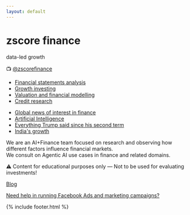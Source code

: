 ```yaml
---
layout: default
---
```


<div class="row content center-align">
    <h1>zscore finance</h1>
    <p>data-led growth</p>
    <p>📺 <a href="https://youtube.com/@zscorefinance">@zscorefinance</a></p>
</div>
<div class="row content">
    <div class="col-md-6">
        <ul>
            <li><a href="#">Financial statements analysis</a></li>
            <li><a href="#">Growth investing</a></li>
            <li><a href="#">Valuation and financial modelling</a></li>
            <li><a href="#">Credit research</a></li>
        </ul>
    </div>
    <div class="col-md-6">
        <ul>
            <li><a href="#">Global news of interest in finance</a></li>
            <li><a href="#">Artificial Intelligence</a></li>
            <li><a href="#">Everything Trump said since his second term</a></li>
            <li><a href="#">India's growth</a></li>
        </ul>
    </div>
</div>
<div class="row content center-align">
    <div class="col-md-12">
        <p>We are an AI+Finance team focused on research and observing how different factors influence financial
            markets.
            <br />
            We consult on Agentic AI use cases in finance and related domains.
        </p>
        <p>⚠️ Content for educational purposes only — Not to be
            used for evaluating investments!</p>
        <p><a href="/blog">Blog</a></p>
        <p><a href="#">Need help in running Facebook Ads and marketing campaigns?</a></p>
    </div>
</div>
{% include footer.html %}
